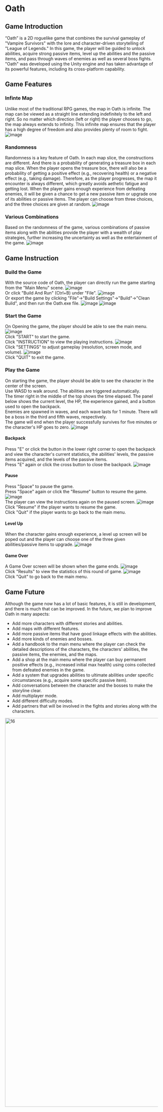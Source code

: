 # Oath

## Game Introduction
“Oath” is a 2D roguelike game that combines the survival gameplay of "Vampire Survivors" with the lore and character-driven storytelling of "League of Legends." In this game, the player will be guided to unlock abilities, acquire strong passive items, level up the abilities and the passive items, and pass through waves of enemies as well as several boss fights. "Oath" was developed using the Unity engine and has taken advantage of its powerful features, including its cross-platform capability.

## Game Features

### Infinte Map
Unlike most of the traditional RPG games, the map in Oath is infinite. The map can be viewed as a straight line extending indefinitely to the left and right. So no matter which direction (left or right) the player chooses to go, the map always extends to infinity. This infinite map ensures that the player has a high degree of freedom and also provides plenty of room to fight.
![image](/images/1.png)

### Randomness
Randomness is a key feature of Oath. In each map slice, the constructions are different. And there is a probability of generating a treasure box in each map slice. When the player opens the treasure box, there will also be a probability of getting a positive effect (e.g., recovering health) or a negative effect (e.g., taking damage). Therefore, as the player progresses, the map it encounter is always different, which greatly avoids aethetic fatigue and getting lost. When the player gains enough experience from defeating enemies, it will be given a chance to get a new passive item or upgrade one of its abilities or passive items. The player can choose from three choices, and the three choices are given at random.
![image](/images/2.png)

### Various Combinations
Based on the randomness of the game, various combinations of passive items along with the abilities provide the player with a wealth of play strategies, further increasing the uncertainty as well as the entertainment of the game.
![image](/images/3.png)

## Game Instruction

### Build the Game
With the source code of Oath, the player can directly run the game starting from the "Main Menu" scene.
![image](/images/4.png) <br>
Or click "Build And Run" (Ctrl+B) under "File".
![image](/images/5.png) <br>
Or export the game by clicking "File"->"Build Settings"->"Build"->"Clean Build", and then run the Oath.exe file.
![image](/images/6.png)
![image](/images/6(2).png)

### Start the Game
On Opening the game, the player should be able to see the main menu.
![image](/images/7.png) <br>
Click "START" to start the game. <br>
Click "INSTRUCTION" to view the playing instructions.
![image](/images/8.png) <br>
Click "SETTINGS" to adjust gameplay (resolution, screen mode, and volume).
![image](/images/9.png) <br>
Click "QUIT" to exit the game.

### Play the Game
On starting the game, the player should be able to see the character in the center of the screen. <br>
Use WASD to walk around. The abilities are triggered automatically. <br>
The timer right in the middle of the top shows the time elapsed. The panel below shows the current level, the HP, the experience gained, and a button used to open the backpack. <br>
Enemies are spawned in waves, and each wave lasts for 1 minute. There will be a boss in the third and fifth waves, respectively. <br>
The game will end when the player successfully survives for five minutes or the character's HP goes to zero.
![image](/images/10.png)

#### Backpack
Press "E" or click the button in the lower right corner to open the backpack and view the character's current statistics, the abilities' levels, the passive items acquired, and the levels of the passive items. <br>
Press "E" again or click the cross button to close the backpack.
![image](/images/11.png)

#### Pause
Press "Space" to pause the game. <br>
Press "Space" again or click the "Resume" button to resume the game.
![image](/images/12.png) <br>
The player can view the instructions again on the paused screen.
![image](/images/13.png) <br>
Click "Resume" if the player wants to resume the game. <br>
Click "Quit" if the player wants to go back to the main menu.

#### Level Up
When the character gains enough experience, a level up screen will be poped out and the player can choose one of the three given abilities/passive items to upgrade.
![image](/images/14.png)

#### Game Over
A Game Over screen will be shown when the game ends.
![image](/images/15.png) <br>
Click "Results" to view the statistics of this round of game.
![image](/images/16.png) <br>
Click "Quit" to go back to the main menu.

## Game Future
Although the game now has a lot of basic features, it is still in development, and there is much that can be improved. In the future, we plan to improve Oath in many aspects:
* Add more characters with different stories and abilities.
* Add maps with different features.
* Add more passive items that have good linkage effects with the abilities.
* Add more kinds of enemies and bosses.
* Add a handbook to the main menu where the player can check the detailed descriptions of the characters, the characters' abilities, the passive items, the enemies, and the maps.
* Add a shop at the main menu where the player can buy permanent positive effects (e.g., increased initial max health) using coins collected from defeated enemies in the game.
* Add a system that upgrades abilities to ultimate abilities under specific circumstances (e.g., acquire some specific passive item).
* Add conversations between the character and the bosses to make the storyline clear.
* Add multiplayer mode.
* Add different difficulty modes.
* Add partners that will be involved in the fights and stories along with the characters.

<img width="1280" alt="16" src="https://github.com/xsy27/Oath/assets/99967861/1aa88924-76b8-4202-8b70-69ab80bc7d62">
